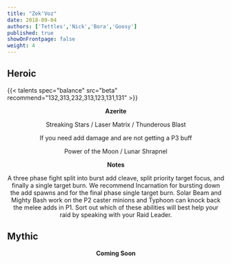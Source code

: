 ```yaml
---
title: "Zek'Voz"
date: 2018-09-04
authors: ['Tettles','Nick','Bora','Goosy']
published: true
showOnFrontpage: false
weight: 4
---
```


## Heroic
{{< talents spec="balance" src="beta" recommend="132,313,232,313,123,131,131" >}}

<center>
<b>Azerite</b>
  
Streaking Stars / Laser Matrix / Thunderous Blast

If you need add damage and are not getting a P3 buff

Power of the Moon / Lunar Shrapnel

<b>Notes</b>

A three phase fight split into burst add cleave, split priority target focus, and finally a single target burn. 
We recommend Incarnation for bursting down the add spawns and for the final phase single target burn. 
Solar Beam and Mighty Bash work on the P2 caster minions and Typhoon can knock back the melee adds in P1. 
Sort out which of these abilities will best help your raid by speaking with your Raid Leader.

</center>


## Mythic

<center>
  <b>Coming Soon</b>
</center>
 
